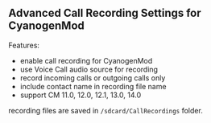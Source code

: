 ## Advanced Call Recording Settings for CyanogenMod

Features:

* enable call recording for CyanogenMod
* use Voice Call audio source for recording
* record incoming calls or outgoing calls only
* include contact name in recording file name
* support CM 11.0, 12.0, 12.1, 13.0, 14.0

recording files are saved in `/sdcard/CallRecordings` folder.
